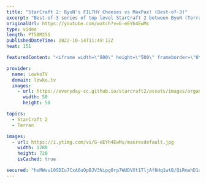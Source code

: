 ```yaml
---
title: "StarCraft 2: ByuN's FILTHY Cheeses vs MaxPax! (Best-of-3)"
excerpt: "Best-of-3 series of top level StarCraft 2 between ByuN (Terran) and MaxPax (Protoss). In this best-of-3 series ByuN can't stop cheesing, and yet MaxPax holds and forces the macro game.  Support my work on Patreon: https://www.patreon.com/lowkotv Become a YouTube member: https://lowko.tv/join  More Lowko:"
originalUrl: https://youtube.com/watch?v=G-eEYh4EwMs
type: video
length: PT58M25S
publishedDateTime: 2022-10-14T11:49:12Z
heat: 151

featuredContent: "<iframe width=\"800\" height=\"500\" frameborder=\"0\" src=\"https://www.youtube.com/embed/G-eEYh4EwMs\" allow=\"accelerometer; autoplay; encrypted-media; gyroscope; picture-in-picture\" allowfullscreen></iframe>"

provider:
  name: LowkoTV
  domain: lowko.tv
  images:
    - url: https://everyday-cc.github.io/starcraft2/assets/images/organizations/lowko.tv-50x50.jpg
      width: 50
      height: 50

topics:
  - StarCraft 2
  - Terran

images:
  - url: https://i.ytimg.com/vi/G-eEYh4EwMs/maxresdefault.jpg
    width: 1280
    height: 720
    isCached: true

secured: "hsMWvu10SDIu7CxA6uOpBJV3Nipg0rp7WUDVXt1TljAf8Hq1wtB/QiRmahD1aOpAAg95GWRdWGy8OExbXhjyF9TnvQhXvbjLi1hL2bch8udMOTugpG8cYzbsOI20R0uEikzMtbQW86n4LXRrWeEOXMOegFf1jEez+btX/uRrPl15F5X3JvdOtvfFVVP120IbddrpWTDMCySy6oelELaX1B2c8vCtDfer1jPbLzCf6yZH95Pfg5WHkBwlx0PoyfR9sN11At2XC94WFCj/hSOnDEidSOaNBuZFdwfEKIClyDafeMGVuB4JuNDRZu908oCk/LzXZvAmzFEai9BRPvExENQJ07fAWwnWSwjn9VsVbSHwRMBItFB2vPdmM+V0U1qI3W7k5kNc4AYYKQiUX1RPHr9mAz4QPQIDn30cfC3+YalUPEU9BBX/j/sGw6WGMlPH;nikBkuLfDpv94CmdZGrWuQ=="
---
```


